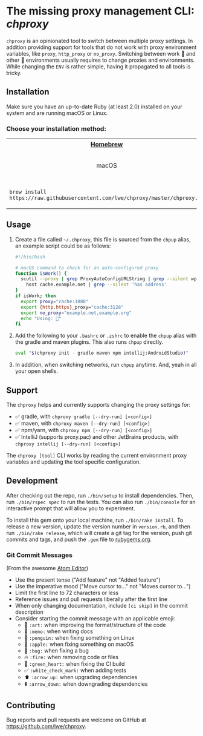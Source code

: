 # The missing proxy management CLI: _chproxy_

`chproxy` is an opinionated tool to switch between multiple proxy settings. In addition providing
support for tools that do not work with proxy environment variables, like `proxy`, `http_proxy` or
`no_proxy`. Switching between work :necktie: and other :tshirt: environments usually requires to
change proxies and environments. While changing the `ENV` is rather simple, having it propagated to
all tools is tricky.

## Installation

Make sure you have an up-to-date Ruby (at least 2.0) installed on your system and are running macOS
or Linux.

### Choose your installation method:

<table width="100%" >
  <tr>
    <th width="66%"><a href="http://brew.sh">Homebrew</a></td>
    <th width="34%">Rubygems</td>
  </tr>
  <tr>
    <td width="66%" align="center">macOS</td>
    <td width="34%" align="center">macOS or Linux with<br>Ruby 2.0.0 or above</td>
  </tr>
  <tr>
    <td width="66%"><code>brew install https://raw.githubusercontent.com/lwe/chproxy/master/chproxy.rb</code></td>
    <td width="34%"><code>sudo gem install chproxy -NV -n /usr/local/bin</code></td>
  </tr>
</table>

## Usage

1. Create a file called `~/.chproxy`, this file is sourced from the `chpup` alias, an example script
   could be as follows:
   ```bash
   #!/bin/bash

   # macOS command to check for an auto-configured proxy
   function isWork() {
     scutil --proxy | grep ProxyAutoConfigURLString | grep --silent wpad.example.net && \
       host cache.example.net | grep --silent 'has address'     
   }
   if isWork; then
     export proxy="cache:1080"
     export {http,https}_proxy="cache:3128"
     export no_proxy="example.net,example.org"
     echo "Using: 👔"
   fi
   ```

2. Add the following to your `.bashrc` or `.zshrc` to enable the `chpup` alias with the gradle and
   maven plugins. This also runs `chpup` directly.
   ```bash
   eval "$(chproxy init - gradle maven npm intellij:AndroidStudio)"
   ```

3. In addition, when switching networks, run `chpup` anytime. And, yeah in all your open shells.

## Support

The `chproxy` helps and currently supports changing the proxy settings for:

- :white_check_mark: gradle, with `chproxy gradle [--dry-run] [<config>]`
- :white_check_mark: maven, with `chproxy maven [--dry-run] [<config>]`
- :white_check_mark: npm/yarn, with `chproxy npm [--dry-run] [<config>]`
- :white_check_mark: IntelliJ (supports proxy.pac) and other JetBrains products, with `chproxy intellij [--dry-run] [<config>]`

The `chproxy [tool]` CLI works by reading the current environment proxy variables and updating the
tool specific configuration.

## Development

After checking out the repo, run `./bin/setup` to install dependencies. Then, run `./bin/rspec spec`
to run the tests. You can also run `./bin/console` for an interactive prompt that will allow you to
experiment.

To install this gem onto your local machine, run `./bin/rake install`. To release a new version,
update the version number in `version.rb`, and then run `./bin/rake release`, which will create a
git tag for the version, push git commits and tags, and push the `.gem` file to
[rubygems.org](https://rubygems.org).

### Git Commit Messages

(From the awesome [Atom Editor](https://github.com/atom/atom/blob/master/CONTRIBUTING.md#git-commit-messages))

* Use the present tense ("Add feature" not "Added feature")
* Use the imperative mood ("Move cursor to..." not "Moves cursor to...")
* Limit the first line to 72 characters or less
* Reference issues and pull requests liberally after the first line
* When only changing documentation, include `[ci skip]` in the commit description
* Consider starting the commit message with an applicable emoji:
    * :art: `:art:` when improving the format/structure of the code
    * :memo: `:memo:` when writing docs
    * :penguin: `:penguin:` when fixing something on Linux
    * :apple: `:apple:` when fixing something on macOS
    * :bug: `:bug:` when fixing a bug
    * :fire: `:fire:` when removing code or files
    * :green_heart: `:green_heart:` when fixing the CI build
    * :white_check_mark: `:white_check_mark:` when adding tests
    * :arrow_up: `:arrow_up:` when upgrading dependencies
    * :arrow_down: `:arrow_down:` when downgrading dependencies

## Contributing

Bug reports and pull requests are welcome on GitHub at https://github.com/lwe/chproxy.

